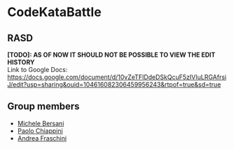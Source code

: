 # CodeKataBattle

## RASD

**[TODO]: AS OF NOW IT SHOULD NOT BE POSSIBLE TO VIEW THE EDIT HISTORY** <br>
Link to Google Docs: https://docs.google.com/document/d/10vZeTFIDdeDSkQcuF5zIVIuLRGAfrsiJ/edit?usp=sharing&ouid=104616082306459956243&rtpof=true&sd=true

## Group members 
- [Michele Bersani](https://github.com/MikiBersa) 
- [Paolo Chiappini](https://github.com/paolo-chiappini)
- [Andrea Fraschini](https://github.com/Andrea01Fraschini)

